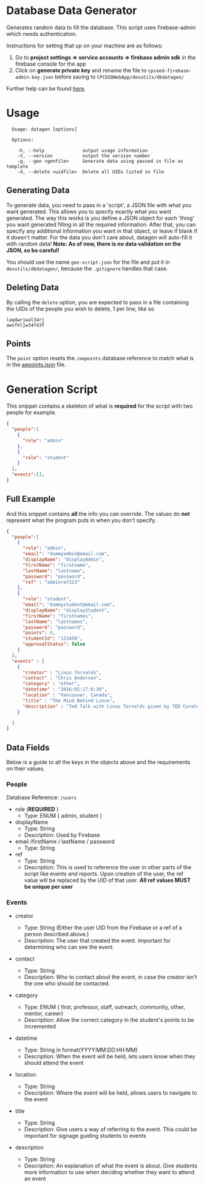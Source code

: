 # Database Data Generator
Generates random data to fill the database.
This script uses firebase-admin which needs authentication.

Instructions for setting that up on your machine are as follows:  
1. Go to **project settings => service accounts => firebase admin sdk** in the firebase console for the app  
2. Click on **generate private key** and rename the file to `cpceed-firebase-admin-key.json` before saving to `CPCEEDWebApp/devutils/dbdatagen/`

Further help can be found [here](https://firebase.google.com/docs/database/admin/start).

# Usage

```
  Usage: datagen [options]

  Options:

    -h, --help              output usage information
    -V, --version           output the version number
    -g, --gen <genfile>     Generate data using passed in file as template
    -d, --delete <uidfile>  Delete all UIDs listed in file
```

## Generating Data
To generate data, you need to pass in a 'script', a JSON file with what you want generated. This allows you to specify exactly what you want generated.
The way this works is you define a JSON object for each 'thing' you want generated filling in all the required information.
After that, you can specify any additional information you want in that object, or leave if blank if it doesn't matter.
For the data you don't care about, datagen will auto-fill it with random data!
**Note: As of now, there is _no_ data validation on the JSON, so be careful!**

You should use the name `gen-script.json` for the file and put it in `devutils/dbdatagen/`, because the `.gitignore` handles that case.


## Deleting Data
By calling the `delete` option, you are expected to pass in a file containing the UIDs of the people you wish to delete, 1 per line, like so
```
laq4wrjwal34rj
awsfkljw34f43f
```

## Points
The `point` option resets the `/aepoints` database reference to match what is in the [aepoints.json](./data/aepoints.json) file.


# Generation Script

This snippet contains a skeleton of what is **required** for the script with two people for example.
```JSON
{
  "people":[
    {
      "role": "admin"
    },
    {
      "role": "student"
    }
  ],
  "events":[],
}
```

## Full Example
And this snippet contains **all** the info you can override. The values do **not** represent what the program puts in when you don't specify.

```JSON
{
  "people":[
    {
      "role": "admin",
      "email": "dummyadmin@email.com",
      "displayName": "displayAdmin",
      "firstName": "firstname",
      "lastName": "lastname",
      "password": "password",
      "ref" : "adminref123"
    },
    {
      "role": "student",
      "email": "dummystudent@email.com",
      "displayName": "displayStudent",
      "firstName": "firstnames",
      "lastName": "lastnames",
      "password": "password",
      "points": 0,
      "studentId": "123456",
      "approvalStatus": false
    }
  ],
  "events" : [
    {
      "creator" : "Linus Torvalds",
      "contact" : "Chris Anderson",
      "category" : "other",
      "datetime" : "2016:02:17:8:30",
      "location" : "Vancouver, Canada",
      "title" : "The Mind Behind Linux",
      "description" : "Ted Talk with Linus Torvalds given by TED Curator, Chris Anderson"
    }

  ]
}
```
## Data Fields
Below is a guide to all the keys in the objects above and the requirements on their values.
### People
Database Reference: `/users`
- role (**REQUIRED**  )
  - Type: ENUM { admin, student }
- displayName
  - Type: String
  - Description: Used by Firebase
- email /firstName / lastName / password
  - Type: String
- ref
  - Type: String
  - Description: This is used to reference the user in other parts of the script like events and reports. Upon creation of the user, the ref value will be replaced by the UID of that user. **All ref values MUST be unique per user**

### Events
- creator
  - Type: String (Either the user UID from the Firebase or a ref of a person described above.)
  - Description: The user that created the event. Important for determining who can see the event

- contact
  - Type: String
  - Description: Who to contact about the event, in case the creator isn't the one who should be contacted.

- category
  - Type: ENUM { first, professor, staff, outreach, community, other, mentor, career}
  - Description: Allow the correct category in the student's points to be incremented

- datetime
  - Type: String in format(YYYY:MM:DD:HH:MM)
  - Description: When the event will be held, lets users know when they should attend the event

- location:
  - Type: String
  - Description: Where the event will be held, allows users to navigate to the event

- title
  - Type: String
  - Description: Give users a way of referring to the event. This could be important for signage guiding students to events  

- description
  - Type: String
  - Description: An explanation of what the event is about. Give students more information to use when deciding whether they want to attend an event
